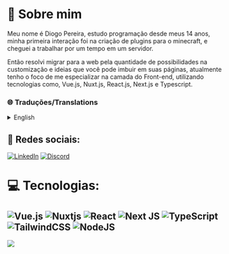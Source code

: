 # 💫 Sobre mim
Meu nome é Diogo Pereira, estudo programação desde meus 14 anos, minha primeira interação foi na criação de plugins para o minecraft, e cheguei a trabalhar por um tempo em um servidor.

Então resolvi migrar para a web pela quantidade de possibilidades na customização e ideias que você pode imbuir em suas páginas, atualmente tenho o foco de me especializar na camada do Front-end, utilizando tecnologias como, Vue.js, Nuxt.js, React.js, Next.js e Typescript.

### 🌐 Traduções/Translations

<details>
  <summary>English</summary>
  My name is Diogo Pereira, and I've been studying programming since I was 14. My first interaction was in creating plugins for Minecraft, and I even worked for a while on a server.
  <br />
  <br />
  Then, I decided to transition to the web due to the myriad of possibilities for customization and the ideas you can imbue into your pages. Currently, my focus is on specializing in the Front-end layer, using technologies such as Vue.js, Nuxt.js, React.js, Next.js, and Typescript.
</details>


## 💬 Redes sociais:
[![LinkedIn](https://img.shields.io/badge/LinkedIn-%230077B5.svg?logo=linkedin&logoColor=white)](https://linkedin.com/in/fhill-slinger) 
[![Discord](https://img.shields.io/badge/Discord-%237289DA.svg?logo=discord&logoColor=white)](https://discord.com/users/882178309205671956) 

# 💻 Tecnologias:

![Vue.js](https://img.shields.io/badge/vuejs-%2335495e.svg?style=for-the-badge&logo=vuedotjs&logoColor=%234FC08D) ![Nuxtjs](https://img.shields.io/badge/Nuxt-002E3B?style=for-the-badge&logo=nuxtdotjs&logoColor=#00DC82) ![React](https://img.shields.io/badge/react-%2320232a.svg?style=for-the-badge&logo=react&logoColor=%2361DAFB) ![Next JS](https://img.shields.io/badge/Next-black?style=for-the-badge&logo=next.js&logoColor=white) ![TypeScript](https://img.shields.io/badge/typescript-%23007ACC.svg?style=for-the-badge&logo=typescript&logoColor=white) ![TailwindCSS](https://img.shields.io/badge/tailwindcss-%2338B2AC.svg?style=for-the-badge&logo=tailwind-css&logoColor=white) ![NodeJS](https://img.shields.io/badge/node.js-6DA55F?style=for-the-badge&logo=node.js&logoColor=white)
---
[![](https://visitcount.itsvg.in/api?id=FhillSlinger&label=Views&color=6&icon=6&pretty=true)](https://visitcount.itsvg.in)
